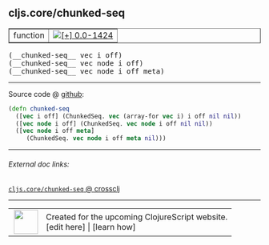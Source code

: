 ## cljs.core/chunked-seq



 <table border="1">
<tr>
<td>function</td>
<td><a href="https://github.com/cljsinfo/cljs-api-docs/tree/0.0-1424"><img valign="middle" alt="[+] 0.0-1424" title="Added in 0.0-1424" src="https://img.shields.io/badge/+-0.0--1424-lightgrey.svg"></a> </td>
</tr>
</table>


 <samp>
(__chunked-seq__ vec i off)<br>
</samp>
 <samp>
(__chunked-seq__ vec node i off)<br>
</samp>
 <samp>
(__chunked-seq__ vec node i off meta)<br>
</samp>

---







Source code @ [github](https://github.com/clojure/clojurescript/blob/r1.8.34/src/main/cljs/cljs/core.cljs#L5179-L5183):

```clj
(defn chunked-seq
  ([vec i off] (ChunkedSeq. vec (array-for vec i) i off nil nil))
  ([vec node i off] (ChunkedSeq. vec node i off nil nil))
  ([vec node i off meta]
     (ChunkedSeq. vec node i off meta nil)))
```

<!--
Repo - tag - source tree - lines:

 <pre>
clojurescript @ r1.8.34
└── src
    └── main
        └── cljs
            └── cljs
                └── <ins>[core.cljs:5179-5183](https://github.com/clojure/clojurescript/blob/r1.8.34/src/main/cljs/cljs/core.cljs#L5179-L5183)</ins>
</pre>

-->

---



###### External doc links:

[`cljs.core/chunked-seq` @ crossclj](http://crossclj.info/fun/cljs.core.cljs/chunked-seq.html)<br>

---

 <table>
<tr><td>
<img valign="middle" align="right" width="48px" src="http://i.imgur.com/Hi20huC.png">
</td><td>
Created for the upcoming ClojureScript website.<br>
[edit here] | [learn how]
</td></tr></table>

[edit here]:https://github.com/cljsinfo/cljs-api-docs/blob/master/cljsdoc/cljs.core/chunked-seq.cljsdoc
[learn how]:https://github.com/cljsinfo/cljs-api-docs/wiki/cljsdoc-files

<!--

This information was too distracting to show to readers, but I'll leave it
commented here since it is helpful to:

- pretty-print the data used to generate this document
- and show how to retrieve that data



The API data for this symbol:

```clj
{:ns "cljs.core",
 :name "chunked-seq",
 :type "function",
 :signature ["[vec i off]" "[vec node i off]" "[vec node i off meta]"],
 :source {:code "(defn chunked-seq\n  ([vec i off] (ChunkedSeq. vec (array-for vec i) i off nil nil))\n  ([vec node i off] (ChunkedSeq. vec node i off nil nil))\n  ([vec node i off meta]\n     (ChunkedSeq. vec node i off meta nil)))",
          :title "Source code",
          :repo "clojurescript",
          :tag "r1.8.34",
          :filename "src/main/cljs/cljs/core.cljs",
          :lines [5179 5183]},
 :full-name "cljs.core/chunked-seq",
 :full-name-encode "cljs.core/chunked-seq",
 :history [["+" "0.0-1424"]]}

```

Retrieve the API data for this symbol:

```clj
;; from Clojure REPL
(require '[clojure.edn :as edn])
(-> (slurp "https://raw.githubusercontent.com/cljsinfo/cljs-api-docs/catalog/cljs-api.edn")
    (edn/read-string)
    (get-in [:symbols "cljs.core/chunked-seq"]))
```

-->

